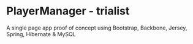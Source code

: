 PlayerManager - trialist
========================

A single page app proof of concept using Bootstrap, Backbone, Jersey, Spring, Hibernate & MySQL